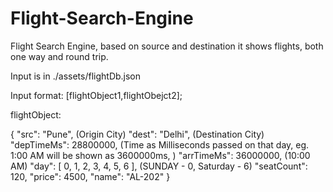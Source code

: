# Flight-Search-Engine
Flight Search Engine, based on source  and destination it shows flights, both one way and round trip. 


Input is in ./assets/flightDb.json

Input format: [flightObject1,flightObejct2];

flightObject:

 {
    "src": "Pune", (Origin City)
    "dest": "Delhi", (Destination City)
    "depTimeMs": 28800000, (Time as Milliseconds passed on that day, eg. 1:00 AM will be shown as 3600000ms, )
    "arrTimeMs": 36000000, (10:00 AM)
    "day": [
      0,
      1,
      2,
      3,
      4,
      5,
      6
    ], (SUNDAY - 0, Saturday - 6)
    "seatCount": 120,
    "price": 4500,
    "name": "AL-202"
  }
